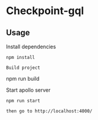 # Checkpoint-gql

## Usage

Install dependencies

```
npm install

Build project

```
npm run build

Start apollo server

```
npm run start

then go to http://localhost:4000/
